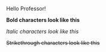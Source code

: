 Hello Professor!

**Bold characters look like this**

*Italic characters look like this*

~~Strikethrough characters look like this~~
